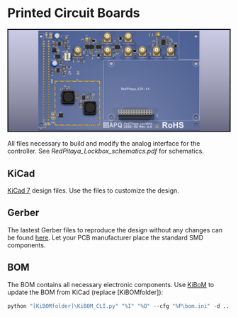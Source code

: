 Printed Circuit Boards
===================
![PCB 3D model](KiCad/RedPitaya_Lockbox.png)

All files necessary to build and modify the analog interface for the controller. See *RedPitaya_Lockbox_schematics.pdf* for schematics.


KiCad
-------
[KiCad 7](https://www.kicad.org/) design files. Use the files to customize the design.

Gerber
-------
The lastest Gerber files to reproduce the design without any changes can be found [here](../../../releases/latest). Let your PCB manufacturer place the standard SMD components.


BOM
-----
The BOM contains all necessary electronic components. Use [KiBoM](https://github.com/SchrodingersGat/KiBoM) to update the BOM from KiCad (replace [KiBOMfolder]):

```python
python "[KiBOMfolder]\KiBOM_CLI.py" "%I" "%O" --cfg "%P\bom.ini" -d ..
```